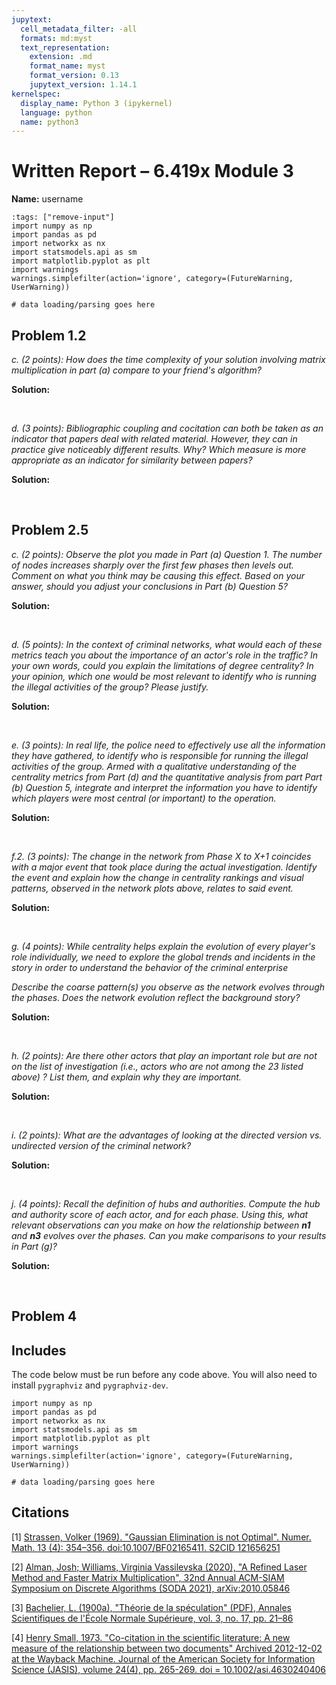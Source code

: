 ```yaml
---
jupytext:
  cell_metadata_filter: -all
  formats: md:myst
  text_representation:
    extension: .md
    format_name: myst
    format_version: 0.13
    jupytext_version: 1.14.1
kernelspec:
  display_name: Python 3 (ipykernel)
  language: python
  name: python3
---
```


# Written Report – 6.419x Module 3

<div class="author"><b>Name:</b> username</div>

```{code-cell}
:tags: ["remove-input"]
import numpy as np
import pandas as pd
import networkx as nx
import statsmodels.api as sm
import matplotlib.pyplot as plt
import warnings
warnings.simplefilter(action='ignore', category=(FutureWarning, UserWarning))

# data loading/parsing goes here
```

## Problem 1.2

*c. (2 points): How does the time complexity of your solution involving matrix multiplication in part (a) compare to your friend's algorithm?*

**Solution:**


<br>

*d. (3 points): Bibliographic coupling and cocitation can both be taken as an indicator that papers deal with related material. However, they can in practice give noticeably different results. Why? Which measure is more appropriate as an indicator for similarity between papers?*

**Solution:**


<br>

## Problem 2.5

*c. (2 points): Observe the plot you made in Part (a) Question 1. The number of nodes increases sharply over the first few phases then levels out. Comment on what you think may be causing this effect. Based on your answer, should you adjust your conclusions in Part (b) Question 5?*

**Solution:**


<br>

*d. (5 points):  In the context of criminal networks, what would each of these metrics teach you about the importance of an actor's role in the traffic? In your own words, could you explain the limitations of degree centrality? In your opinion, which one would be most relevant to identify who is running the illegal activities of the group? Please justify.*

**Solution:**


<br>

*e. (3 points): In real life, the police need to effectively use all the information they have gathered, to identify who is responsible for running the illegal activities of the group. Armed with a qualitative understanding of the centrality metrics from Part (d) and the quantitative analysis from part Part (b) Question 5, integrate and interpret the information you have to identify which players were most central (or important) to the operation.*

**Solution:**


<br>

*f.2. (3 points):  The change in the network from Phase X to X+1 coincides with a major event that took place during the actual investigation. Identify the event and explain how the change in centrality rankings and visual patterns, observed in the network plots above, relates to said event.*

**Solution:**


<br>

*g. (4 points):  While centrality helps explain the evolution of every player's role individually, we need to explore the global trends and incidents in the story in order to understand the behavior of the criminal enterprise*

*Describe the coarse pattern(s) you observe as the network evolves through the phases. Does the network evolution reflect the background story?*

**Solution:**


<br>

*h. (2 points):  Are there other actors that play an important role but are not on the list of investigation (i.e., actors who are not among the 23 listed above) ? List them, and explain why they are important.*

**Solution:**


<br>

*i. (2 points):  What are the advantages of looking at the directed version vs. undirected version of the criminal network?*

**Solution:**


<br>

*j. (4 points):   Recall the definition of hubs and authorities. Compute the hub and authority score of each actor, and for each phase. Using this, what relevant observations can you make on how the relationship between **n1** and **n3** evolves over the phases. Can you make comparisons to your results in Part (g)?*

**Solution:**


<br>


## Problem 4



## Includes

The code below must be run before any code above.  You will also need to install `pygraphviz` and `pygraphviz-dev`.

```
import numpy as np
import pandas as pd
import networkx as nx
import statsmodels.api as sm
import matplotlib.pyplot as plt
import warnings
warnings.simplefilter(action='ignore', category=(FutureWarning, UserWarning))

# data loading/parsing goes here
```

## Citations

\[1] [Strassen, Volker (1969). "Gaussian Elimination is not Optimal". Numer. Math. 13 (4): 354–356. doi:10.1007/BF02165411. S2CID 121656251][1]

\[2] [Alman, Josh; Williams, Virginia Vassilevska (2020), "A Refined Laser Method and Faster Matrix Multiplication", 32nd Annual ACM-SIAM Symposium on Discrete Algorithms (SODA 2021), arXiv:2010.05846][2]

\[3] [Bachelier, L. (1900a), "Théorie de la spéculation" (PDF), Annales Scientifiques de l'École Normale Supérieure, vol. 3, no. 17, pp. 21–86][3]

\[4] [Henry Small, 1973. "Co-citation in the scientific literature: A new measure of the relationship between two documents" Archived 2012-12-02 at the Wayback Machine. Journal of the American Society for Information Science (JASIS), volume 24(4), pp. 265-269. doi = 10.1002/asi.4630240406][4]


 [1]: https://doi.org/10.1007%2FBF02165411
 [2]: https://arxiv.org/abs/2010.05846
 [3]: http://archive.numdam.org/article/ASENS_1900_3_17__21_0.pdf
 [4]: https://web.archive.org/web/20121202085010/http://polaris.gseis.ucla.edu/gleazer/296_readings/small.pdf
